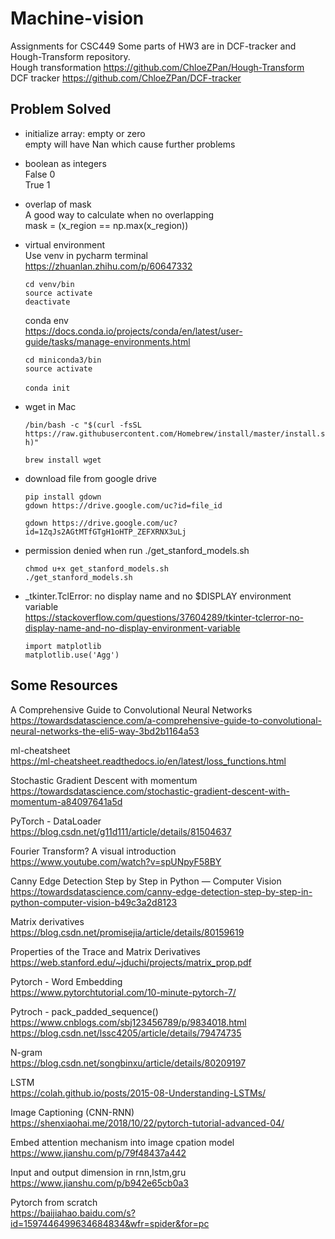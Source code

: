 # Machine-vision
Assignments for CSC449
Some parts of HW3 are in DCF-tracker and Hough-Transform repository.</br>
  Hough transformation https://github.com/ChloeZPan/Hough-Transform</br>
  DCF tracker https://github.com/ChloeZPan/DCF-tracker

## Problem Solved
- initialize array: empty or zero </br>
  empty will have Nan which cause further problems
 
- boolean as integers</br>
  False 0</br>
  True 1
 
 - overlap of mask</br>
   A good way to calculate when no overlapping</br>
   mask = (x_region == np.max(x_region))
   
 - virtual environment</br>
   Use venv in pycharm terminal</br>
   https://zhuanlan.zhihu.com/p/60647332
   
   `cd venv/bin`</br>
   `source activate`</br>
   `deactivate`
  
    conda env</br>
    https://docs.conda.io/projects/conda/en/latest/user-guide/tasks/manage-environments.html
    
    `cd miniconda3/bin`</br>
    `source activate`</br>  
    `conda init`
  
 - wget in Mac
 
   `/bin/bash -c "$(curl -fsSL https://raw.githubusercontent.com/Homebrew/install/master/install.sh)"`</br>

   `brew install wget`
  
  - download file from google drive
  
    `pip install gdown`</br>
    `gdown https://drive.google.com/uc?id=file_id`
    
    
    `gdown https://drive.google.com/uc?id=1ZqJs2AGtMTfGTgH1oHTP_ZEFXRNX3uLj`

  - permission denied when run ./get_stanford_models.sh
  
    `chmod u+x get_stanford_models.sh`</br>
    `./get_stanford_models.sh`
  
  - _tkinter.TclError: no display name and no $DISPLAY environment variable</br>
    https://stackoverflow.com/questions/37604289/tkinter-tclerror-no-display-name-and-no-display-environment-variable
    
    `import matplotlib`</br>
    `matplotlib.use('Agg')`

  ## Some Resources
  A Comprehensive Guide to Convolutional Neural Networks</br>
  https://towardsdatascience.com/a-comprehensive-guide-to-convolutional-neural-networks-the-eli5-way-3bd2b1164a53
  
  ml-cheatsheet</br>
  https://ml-cheatsheet.readthedocs.io/en/latest/loss_functions.html

  Stochastic Gradient Descent with momentum</br>
  https://towardsdatascience.com/stochastic-gradient-descent-with-momentum-a84097641a5d
  
  PyTorch - DataLoader</br>
  https://blog.csdn.net/g11d111/article/details/81504637
  
  Fourier Transform? A visual introduction</br>
  https://www.youtube.com/watch?v=spUNpyF58BY
  
  Canny Edge Detection Step by Step in Python — Computer Vision</br>
  https://towardsdatascience.com/canny-edge-detection-step-by-step-in-python-computer-vision-b49c3a2d8123
  
  Matrix derivatives</br>
  https://blog.csdn.net/promisejia/article/details/80159619
  
  Properties of the Trace and Matrix Derivatives</br>
  https://web.stanford.edu/~jduchi/projects/matrix_prop.pdf

  Pytorch - Word Embedding</br>
  https://www.pytorchtutorial.com/10-minute-pytorch-7/
  
  Pytroch - pack_padded_sequence()</br>
  https://www.cnblogs.com/sbj123456789/p/9834018.html</br>
  https://blog.csdn.net/lssc4205/article/details/79474735
  
  N-gram</br>
  https://blog.csdn.net/songbinxu/article/details/80209197
  
  LSTM</br>
  https://colah.github.io/posts/2015-08-Understanding-LSTMs/
  
  Image Captioning (CNN-RNN)</br>
  https://shenxiaohai.me/2018/10/22/pytorch-tutorial-advanced-04/
  
  Embed attention mechanism into image cpation model</br>
  https://www.jianshu.com/p/79f48437a442
  
  Input and output dimension in rnn,lstm,gru</br>
  https://www.jianshu.com/p/b942e65cb0a3
  
  Pytorch from scratch</br>
  https://baijiahao.baidu.com/s?id=1597446499634684834&wfr=spider&for=pc
